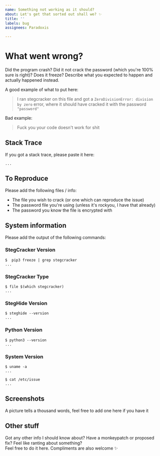 ```yaml
---
name: Something not working as it should?
about: Let's get that sorted out shall we? ✨
title: ''
labels: bug
assignees: Paradoxis

---
```


# What went wrong?
Did the program crash? Did it not crack the password (which you're 100% sure is right)? Does it freeze? Describe what you expected to happen and actually happened instead.

A good example of what to put here:

> I ran stegcracker on this file and got a `ZeroDivisionError: division by zero` error, where it should have cracked it with the password `"password"`

Bad example:

> Fuck you your code doesn't work for shit

## Stack Trace
If you got a stack trace, please paste it here:

```
...
```

## To Reproduce
Please add the following files / info:

- The file you wish to crack (or one which can reproduce the issue)
- The password file you're using (unless it's rockyou, I have that already)
- The password you know the file is encrypted with

## System information
Please add the output of the following commands:

### StegCracker Version
```
$  pip3 freeze | grep stegcracker
...
```

### StegCracker Type
```
$ file $(which stegcracker)
...
```

### StegHide Version
```
$ steghide --version
...
```

### Python Version
```
$ python3 --version
...
```

### System Version
```
$ uname -a
...

$ cat /etc/issue
...
```

## Screenshots
A picture tells a thousand words, feel free to add one here if you have it

## Other stuff
Got any other info I should know about? Have a monkeypatch or proposed fix? Feel like ranting about something? <br>
Feel free to do it here. Compliments are also welcome ✨
